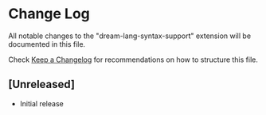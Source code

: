 # Change Log

All notable changes to the "dream-lang-syntax-support" extension will be documented in this file.

Check [Keep a Changelog](http://keepachangelog.com/) for recommendations on how to structure this file.

## [Unreleased]

- Initial release